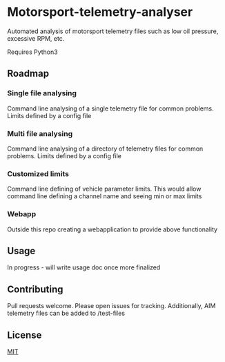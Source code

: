 # Motorsport-telemetry-analyser
Automated analysis of motorsport telemetry files such as low oil pressure, excessive RPM, etc.

Requires Python3


## Roadmap
### Single file analysing 
Command line analysing of a single telemetry file for common problems. Limits defined by a config file

### Multi file analysing
Command line analysing of a directory of telemetry files for common problems. Limits defined by a config file

### Customized limits
Command line defining of vehicle parameter limits. This would allow command line defining a channel name and seeing min or max limits

### Webapp 
Outside this repo creating a webapplication to provide above functionality


## Usage
In progress - will write usage doc once more finalized

## Contributing
Pull requests welcome. Please open issues for tracking. 
Additionally, AIM telemetry files can be added to /test-files

## License
[MIT](https://choosealicense.com/licenses/mit/)